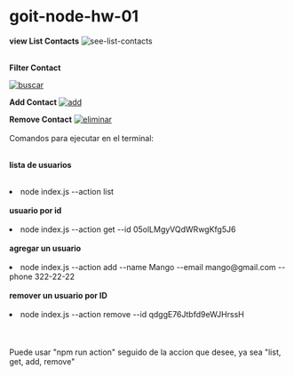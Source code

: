 # goit-node-hw-01
<b>view List Contacts</b>
<img src="https://i.postimg.cc/g0fj77Mj/see-list-contacts.png" alt="see-list-contacts"/><br/><br/>


<b>Filter Contact</b>

<a href='https://postimages.org/' target='_blank'>
<img src='https://i.postimg.cc/mk9SPpb2/buscar.jpg' border='0' alt='buscar'/></a>

<b>Add Contact</b>
<a href='https://postimages.org/' target='_blank'>
<img src='https://i.postimg.cc/pVK8nFfT/add.jpg' border='0' alt='add'/></a>

<b>Remove Contact</b>
<a href='https://postimages.org/' target='_blank'><img src='https://i.postimg.cc/HL4Nvx59/eliminar.jpg' border='0' alt='eliminar'/></a>
<br/><br/>
Comandos para ejecutar en el terminal:<br/><br/>
<b>

lista de usuarios<br/><br/>
</b>
<li>node index.js --action list<br/><br/></li>
<b>
usuario por id<br/><br/>
</b>
<li>node index.js --action get --id 05olLMgyVQdWRwgKfg5J6<br/><br/></li>
<b>
agregar un usuario<br/><br/>
</b>
<li>node index.js --action add --name Mango --email mango@gmail.com --phone 322-22-22<br/><br/></li>
<b>
remover un usuario por ID<br/><br/>
</b>
<li>node index.js --action remove --id qdggE76Jtbfd9eWJHrssH<br/><br/></li>
<br/><br/>
Puede usar "npm run action" seguido de la accion que desee, ya sea "list, get, add, remove"